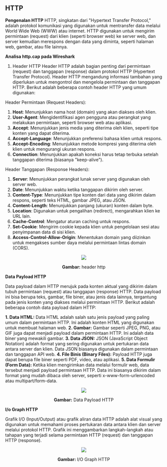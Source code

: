 ## HTTP
**Pengenalan HTTP**
HTTP, singkatan dari "Hypertext Transfer Protocol," adalah protokol komunikasi yang digunakan untuk mentransfer data melalui World Wide Web (WWW) atau internet. HTTP digunakan untuk mengirim permintaan (request) dari klien (seperti browser web) ke server web, dan server kemudian merespons dengan data yang diminta, seperti halaman web, gambar, atau file lainnya.

**Analisa http.cap pada Wireshark**

 1. Header HTTP
	 Header HTTP adalah bagian penting dari permintaan (request) dan tanggapan (response) dalam protokol HTTP (Hypertext Transfer Protocol). Header HTTP mengandung informasi tambahan yang diperlukan untuk mengontrol dan mengelola permintaan dan tanggapan HTTP. Berikut adalah beberapa contoh header HTTP yang umum digunakan:

Header Permintaan (Request Headers):

1.  **Host**: Menunjukkan nama host (domain) yang akan diakses oleh klien.
2.  **User-Agent**: Mengidentifikasi agen pengguna atau perangkat yang melakukan permintaan, seperti browser web atau aplikasi.
3.  **Accept**: Menunjukkan jenis media yang diterima oleh klien, seperti tipe konten yang dapat diterima.
4.  **Accept-Language**: Menunjukkan preferensi bahasa klien untuk respons.
5.  **Accept-Encoding**: Menunjukkan metode kompresi yang diterima oleh klien untuk mengurangi ukuran respons.
6.  **Connection**: Menunjukkan apakah koneksi harus tetap terbuka setelah tanggapan diterima (biasanya "keep-alive").

Header Tanggapan (Response Headers):

1.  **Server**: Menunjukkan perangkat lunak server yang digunakan oleh server web.
2.  **Date**: Menunjukkan waktu ketika tanggapan dikirim oleh server.
3.  **Content-Type**: Menunjukkan tipe konten dari data yang dikirim dalam respons, seperti teks HTML, gambar JPEG, atau JSON.
4.  **Content-Length**: Menunjukkan panjang (ukuran) konten dalam byte.
5.  **Location**: Digunakan untuk pengalihan (redirect), mengarahkan klien ke URL lain.
6.  **Cache-Control**: Mengatur aturan caching untuk respons.
7.  **Set-Cookie**: Mengirim cookie kepada klien untuk pengelolaan sesi atau penyimpanan data di sisi klien.
8.  **Access-Control-Allow-Origin**: Menentukan domain yang diizinkan untuk mengakses sumber daya melalui permintaan lintas domain (CORS).

<div align="center">
<img src="assets/header-http">
<p><strong>Gambar:</strong> header http</p>
</div>

**Data Payload HTTP**

Data payload dalam HTTP merujuk pada konten aktual yang dikirim dalam tubuh permintaan (request) atau tanggapan (response) HTTP. Data payload ini bisa berupa teks, gambar, file biner, atau jenis data lainnya, tergantung pada jenis konten yang diakses melalui permintaan HTTP. Berikut adalah beberapa contoh data payload dalam HTTP:

**1. Data HTML:** Data HTML adalah salah satu jenis payload yang paling umum dalam permintaan HTTP. Ini adalah konten HTML yang digunakan untuk membuat halaman web. 
**2. Gambar:** Gambar seperti JPEG, PNG, atau GIF juga dapat menjadi payload dalam permintaan HTTP. Ini adalah data biner yang mewakili gambar.
**3. Data JSON:** JSON (JavaScript Object Notation) adalah format yang sering digunakan untuk pertukaran data antara server dan klien. Data JSON biasanya digunakan dalam permintaan dan tanggapan API web.
**4. File Binis (Binary Files):** Payload HTTP juga dapat berupa file biner seperti PDF, video, atau aplikasi.
**5. Data Formulir (Form Data):** Ketika klien mengirimkan data melalui formulir web, data tersebut menjadi payload permintaan HTTP. Data ini biasanya dikirim dalam format yang mudah dibaca oleh server, seperti x-www-form-urlencoded atau multipart/form-data.

<div align="center">
<img src="assets/data-payload-http">
<p><strong>Gambar:</strong> Data Payload HTTP</p>
</div>

**I/o Graph HTTP**

Grafik I/O (Input/Output) atau grafik aliran data HTTP adalah alat visual yang digunakan untuk memahami proses pertukaran data antara klien dan server melalui protokol HTTP. Grafik ini menggambarkan langkah-langkah atau tahapan yang terjadi selama permintaan HTTP (request) dan tanggapan HTTP (response).
<div align="center">
<img src="assets/io-graph-http">
<p><strong>Gambar:</strong> I/O Graph HTTP</p>
</div>



